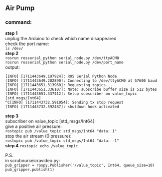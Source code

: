 ## Air Pump  
### command:  
__step 1__  
unplug the Arduino to check which name disappeared  
check the port name:  
`ls /dev/`  
__step 2__  
`rosrun rosserial_python serial_node.py /dev/ttyACM0`  
`rosrun rosserial_python serial_node.py /dev/port_name`  
output:  
```  
[INFO] [1711443649.197924]: ROS Serial Python Node
[INFO] [1711443649.202890]: Connecting to /dev/ttyACM0 at 57600 baud
[INFO] [1711443651.313960]: Requesting topics...
[INFO] [1711443651.336107]: Note: subscribe buffer size is 512 bytes
[INFO] [1711443651.337412]: Setup subscriber on value_topic [std_msgs/Int64]
^C[INFO] [1711443732.591054]: Sending tx stop request
[INFO] [1711443732.592487]: shutdown hook activated
```  
__step 3__  
subscriber on value_topic [std_msgs/Int64]:  
give a positive air pressure:  
`rostopic pub /value_topic std_msgs/Int64 "data: 1" `  
stop the air stream (0 pressure):  
`rostopic pub /value_topic std_msgs/Int64 "data: -1" `  
__step 4__
`rostopic echo /value_topic`  

P.S.  
in scrubnurseicravideo.py:  
`pub_gripper = rospy.Publisher('/value_topic', Int64, queue_size=10)`   
`pub_gripper.publish(1)`  


